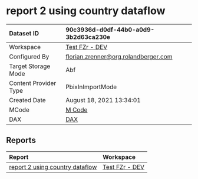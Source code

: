 



# report 2 using country dataflow

|Dataset ID|90c3936d-d0df-44b0-a0d9-3b2d63ca230e|
| :--- | :--- |
|Workspace|[Test FZr - DEV](../Workspaces/Test-FZr---DEV.md)|
|Configured By|florian.zrenner@org.rolandberger.com|
|Target Storage Mode|Abf|
|Content Provider Type|PbixInImportMode|
|Created Date|August 18, 2021 13:34:01|
|MCode|[M Code](./report-2-using-country-dataflow/mcode.md)|
|DAX|[DAX](./report-2-using-country-dataflow/dax.md)|

## Reports

|Report|Workspace|
| :--- | :--- |
|[report 2 using country dataflow](../Reports/report-2-using-country-dataflow.md)|[Test FZr - DEV](../Workspaces/Test-FZr---DEV.md)|
